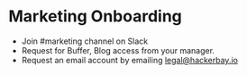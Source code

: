 # Marketing Onboarding

- Join #marketing channel on Slack
- Request for Buffer, Blog access from your manager. 
- Request an email account by emailing legal@hackerbay.io
